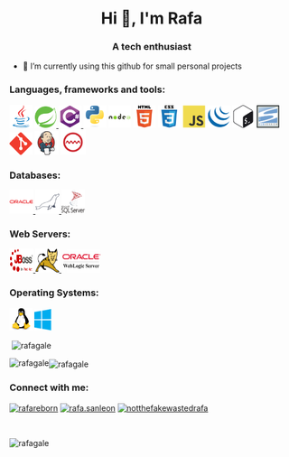   <h1 align="center">Hi 👋, I'm Rafa</h1>
<h3 align="center">A tech enthusiast</h3>


- 🔭 I’m currently using this github for small personal projects

<h3 align="left">Languages, frameworks and tools:</h3>

<p align="left"> 
<img src="https://raw.githubusercontent.com/rafagale/rafagale/main/images/java-original.svg" alt="java" width="41" height="41"/> </a> <a href="https://spring.io/" target="_blank"> <img src="https://raw.githubusercontent.com/rafagale/rafagale/main/images/springio-icon.svg" alt="spring" width="38" height="38"/>
</a> <a href="https://www.w3schools.com/cs/" target="_blank"> <img src="https://raw.githubusercontent.com/rafagale/rafagale/main/images/csharp-original.svg" alt="csharp" width="40" height="40"/> <a href="https://www.python.org" target="_blank"> <img src="https://raw.githubusercontent.com/rafagale/rafagale/main/images/python-original.svg" alt="python" width="40" height="40"/></a> <a href="https://www.w3schools.com/css/" target="_blank"> <img src="https://raw.githubusercontent.com/rafagale/rafagale/main/images/nodejs-original-wordmark.svg" alt="nodejs" width="40" height="40"/></a> <a href="https://www.oracle.com/" target="_blank">  </a>  <img src="https://raw.githubusercontent.com/rafagale/rafagale/main/images/html5-original-wordmark.svg" alt="html5" width="40" height="40"/> <img src="https://raw.githubusercontent.com/rafagale/rafagale/main/images/css3-original-wordmark.svg" alt="css3" width="40" height="40"/> </a> <a href="https://www.w3.org/html/" target="_blank"> <a href="https://developer.mozilla.org/en-US/docs/Web/JavaScript" target="_blank"> <img src="https://raw.githubusercontent.com/rafagale/rafagale/main/images/javascript-original.svg" alt="javascript" width="40" height="40"/></a> 
<a href="https://jquery.com/" target="_blank"> <img src="https://raw.githubusercontent.com/rafagale/rafagale/main/images/jquery-original.svg" alt="jquery" width="40" height="40"/></a>
<a href="https://www.java.com" target="_blank">  </a>  </a>  <a href="https://www.gnu.org/software/bash/" target="_blank"> <a href="https://git-scm.com/" target="_blank">  <img src="https://raw.githubusercontent.com/rafagale/rafagale/main/images/gnu_bash-icon.svg" alt="bash" width="40" height="40"/></a>
 <img src="https://raw.githubusercontent.com/rafagale/rafagale/main/images/svn.png" alt="svn" width="40" height="40">
<img src="https://raw.githubusercontent.com/rafagale/rafagale/main/images/git-scm-icon.svg" alt="git" width="40" height="40"/> 
<img src="https://raw.githubusercontent.com/rafagale/rafagale/main/images/jenkins-original.svg" alt="git" width="42" height="42"/> 
<a href="https://www.sonarlint.org/" target="_blank"><img src="https://raw.githubusercontent.com/rafagale/rafagale/main/images/sonar.svg" alt="git" width="45" height="45"/> </a>


<h3 align="left">Databases:</h3>
<p align="left">
<a href="https://www.jboss.org/" target="_blank"><img src="https://raw.githubusercontent.com/rafagale/rafagale/main/images/oracle-original.svg" alt="oracle" width="42" height="42"/> </a> 
<a href="https://mariadb.org/" target="_blank"> <img src="https://raw.githubusercontent.com/rafagale/rafagale/main/images/mariadb-icon.svg" alt="mariadb" width="42" height="42"/>  </a>
<a href="https://www.microsoft.com/en-us/sql-server/sql-server-downloads"><img src="https://raw.githubusercontent.com/rafagale/rafagale/main/images/microsoft-sql-server.svg"  width="42" height="42" alt="ssql-server"></a>
</p>


<h3 align="left">Web Servers:</h3>
<p align="left">
<a href="https://www.jboss.org/" target="_blank"><img src="https://raw.githubusercontent.com/rafagale/rafagale/main/images/JBoss_logo.svg" alt="jboss" width="42" height="42"/> </a>
<a href="http://tomcat.apache.org/" target="_blank"> <img src="https://raw.githubusercontent.com/rafagale/rafagale/main/images/Apache_Tomcat_logo.svg" alt="tomcat" width="42" height="42"/>  </a>
<a href="https://www.oracle.com/es/java/weblogic/"><img src="https://raw.githubusercontent.com/rafagale/rafagale/main/images/54044999_650038862110748_7626518215702609920_n.png" width="70" height="40" alt="weblogic"></a>
</p>




<h3 align="left">Operating Systems:</h3>
<a href="https://www.linux.org/" target="_blank"> <img src="https://raw.githubusercontent.com/rafagale/rafagale/main/images/linux-original.svg" alt="linux" width="40" height="40"/></a>
<a href="https://www.microsoft.com/en-us/windows" target="_blank"> <img src="https://raw.githubusercontent.com/rafagale/rafagale/main/images/Windows_logo_-_2012.svg" alt="windows" width="30" height="38"/></a>
<p align="left"> </p>



<p>&nbsp;<img align="center" src="https://github-readme-stats.vercel.app/api?username=rafagale&show_icons=true&locale=en" alt="rafagale" /></p>

<p><img align="left" src="https://github-readme-stats.vercel.app/api/top-langs?username=rafagale&show_icons=true&locale=en&layout=compact" alt="rafagale" /></p>

<p><img align="center" src="https://github-readme-streak-stats.herokuapp.com/?user=rafagale&" alt="rafagale" /></p>


<h3 align="left">Connect with me:</h3>
<p align="left">
  <a href="https://t.me/rafareborn" target="blank"><img align="center" src="https://gist.githubusercontent.com/m8rge/4c2b36369c9f936c02ee883ca8ec89f1/raw/c03fd44ee2b63d7a2a195ff44e9bb071e87b4a40/telegram-source-240px.svg" alt="rafareborn" height="30" width="40" /></a>
<a href="https://fb.com/rafa.sanleon" target="blank"><img align="center" src="https://cdn.jsdelivr.net/npm/simple-icons@3.0.1/icons/facebook.svg" alt="rafa.sanleon" height="30" width="40" /></a>
<a href="https://instagram.com/notthefakewastedrafa" target="blank"><img align="center" src="https://cdn.jsdelivr.net/npm/simple-icons@3.0.1/icons/instagram.svg" alt="notthefakewastedrafa" height="30" width="40" /></a>
</p>
<br>
<p align="left"> <img src="https://komarev.com/ghpvc/?username=rafagale&label=Profile%20views&color=0e75b6&style=flat" alt="rafagale" /> </p>
